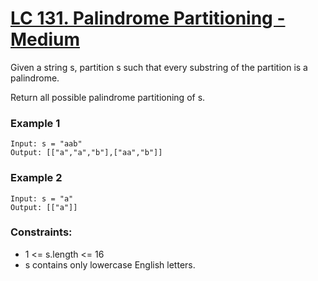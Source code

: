 # [LC 131. Palindrome Partitioning - Medium](https://leetcode.com/problems/palindrome-partitioning/)

Given a string s, partition s such that every substring of the partition is a palindrome.   

Return all possible palindrome partitioning of s.


### Example 1

```
Input: s = "aab"
Output: [["a","a","b"],["aa","b"]]
```

### Example 2 

```
Input: s = "a"
Output: [["a"]]
```


### Constraints:

- 1 <= s.length <= 16
- s contains only lowercase English letters.